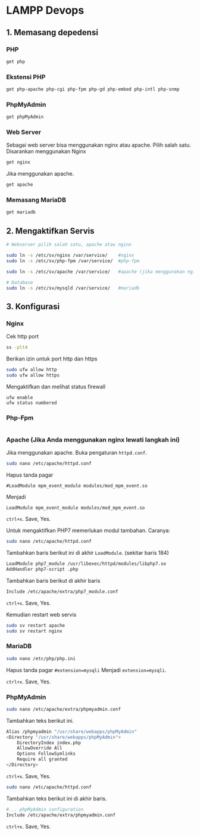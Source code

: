 # LAMPP Devops

## 1. Memasang depedensi

### PHP

```bash
get php
```

### Ekstensi PHP

```bash
get php-apache php-cgi php-fpm php-gd php-embed php-intl php-snmp
```

### PhpMyAdmin

```bash
get phpMyAdmin
```

### Web Server

Sebagai web server bisa menggunakan nginx atau apache. Pilih salah satu. Disarankan menggunakan Nginx

```bash
get nginx
```

Jika menggunakan apache.

```bash
get apache
```

### Memasang MariaDB

```bash
get mariadb
```

## 2. Mengaktifkan Servis

```bash
# Webserver pilih salah satu, apache atau nginx

sudo ln -s /etc/sv/nginx /var/service/    #nginx
sudo ln -s /etc/sv/php-fpm /var/service/  #php-fpm

sudo ln -s /etc/sv/apache /var/service/   #apache (jika menggunakan nginx lewati langkah ini)

# Database
sudo ln -s /etc/sv/mysqld /var/service/   #mariadb
```

## 3. Konfigurasi

### Nginx

Cek http port

```bash
ss -plt4
```

Berikan izin untuk port http dan https

```bash
sudo ufw allow http
sudo ufw allow https
```

Mengaktifkan dan melihat status firewall

```
ufw enable
ufw status numbered
```

### Php-Fpm

```bash

```

### Apache (Jika Anda menggunakan nginx lewati langkah ini) 

Jika menggunakan apache. Buka pengaturan `httpd.conf`.

```bash
sudo nano /etc/apache/httpd.conf
```

Hapus tanda pagar

`#LoadModule mpm_event_module modules/mod_mpm_event.so`

Menjadi

`LoadModule mpm_event_module modules/mod_mpm_event.so`

`ctrl+x`. Save, Yes.

Untuk mengaktifkan PHP7 memerlukan modul tambahan. Caranya:

```bash
sudo nano /etc/apache/httpd.conf
```

Tambahkan baris berikut ini di akhir `LoadModule`. (sekitar baris 184)

```bash
LoadModule php7_module /usr/libexec/httpd/modules/libphp7.so
AddHandler php7-script .php
```

Tambahkan baris berikut di akhir baris

```bash
Include /etc/apache/extra/php7_module.conf
```
`ctrl+x`. Save, Yes.

Kemudian restart web servis

```bash
sudo sv restart apache
sudo sv restart nginx
```

### MariaDB

```bash
sudo nano /etc/php/php.ini
```

Hapus tanda pagar `#extension=mysqli` Menjadi `extension=mysqli`.

`ctrl+x`. Save, Yes.

### PhpMyAdmin

```bash
sudo nano /etc/apache/extra/phpmyadmin.conf
```

Tambahkan teks berikut ini.

```bash
Alias /phpmyadmin "/usr/share/webapps/phpMyAdmin"
<Directory "/usr/share/webapps/phpMyAdmin">
    DirectoryIndex index.php
    AllowOverride All
    Options FollowSymlinks
    Require all granted
</Directory>
```

`ctrl+x`. Save, Yes.

```bash
sudo nano /etc/apache/httpd.conf
```

Tambahkan teks berikut ini di akhir baris.

```bash
#... phpMyAdmin configuration
Include /etc/apache/extra/phpmyadmin.conf
```

`ctrl+x`. Save, Yes.
